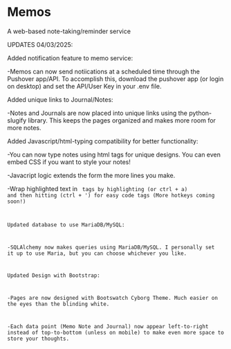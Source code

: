 # Memos
A web-based note-taking/reminder service

UPDATES 04/03/2025:



Added notification feature to memo service: 

-Memos can now send notiications at a scheduled time through the Pushover app/API. To accomplish this, download the pushover app (or login on desktop) and set the API/User Key in your .env file. 



Added unique links to Journal/Notes:

-Notes and Journals are now placed into unique links using the python-slugify library. This keeps the pages organized and makes more room for more notes.



Added Javascript/html-typing compatibility for better functionality:

-You can now type notes using html tags for unique designs. You can even embed CSS if you want to style your notes!

-Javacript logic extends the form the more lines you make.

-Wrap highlighted text in <code> tags by highlighting (or ctrl + a) and then hitting (ctrl + ') for easy code tags (More hotkeys coming soon!)



Updated database to use MariaDB/MySQL:

-SQLAlchemy now makes queries using MariaDB/MySQL. I personally set it up to use Maria, but you can choose whichever you like. 



Updated Design with Bootstrap:

-Pages are now designed with Bootswatch Cyborg Theme. Much easier on the eyes than the blinding white. 

-Each data point (Memo Note and Journal) now appear left-to-right instead of top-to-bottom (unless on mobile) to make even more space to store your thoughts. 







